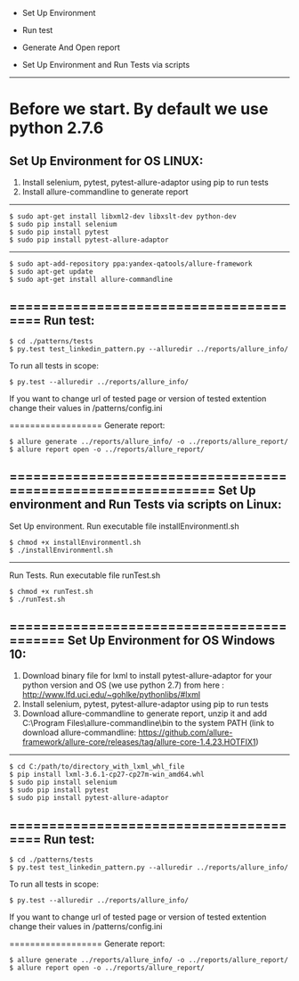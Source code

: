 
* Set Up Environment

* Run test

* Generate And Open report

* Set Up Environment and Run Tests via scripts

-----------------------------------
Before we start. By default we use python 2.7.6 
==========================================
Set Up Environment for OS LINUX:
------------------------------------------

1. Install selenium, pytest, pytest-allure-adaptor using pip to run tests
2. Install allure-commandline to generate report 


------------------------------------------

    $ sudo apt-get install libxml2-dev libxslt-dev python-dev
    $ sudo pip install selenium
    $ sudo pip install pytest
    $ sudo pip install pytest-allure-adaptor
    
---------------------------------------------

    $ sudo apt-add-repository ppa:yandex-qatools/allure-framework
    $ sudo apt-get update 
    $ sudo apt-get install allure-commandline

=======================================
Run test:
--------------------------------------

    $ cd ./patterns/tests
    $ py.test test_linkedin_pattern.py --alluredir ../reports/allure_info/

To run all tests in scope:

    $ py.test --alluredir ../reports/allure_info/
If you want to change url of tested page or version of tested extention change their values in /patterns/config.ini

==================
Generate report:

    $ allure generate ../reports/allure_info/ -o ../reports/allure_report/
    $ allure report open -o ../reports/allure_report/


=============================================================
Set Up environment and Run Tests via scripts on Linux:
-----------------------------------------------------------
Set Up environment. 
Run executable file installEnvironmentl.sh 

    $ chmod +x installEnvironmentl.sh
    $ ./installEnvironmentl.sh

----------------------------------------------------------
Run Tests. Run executable file runTest.sh

    $ chmod +x runTest.sh
    $ ./runTest.sh


==========================================
Set Up Environment for OS Windows 10:
------------------------------------------
1. Download binary file for lxml to install pytest-allure-adaptor for your python version and OS (we use python 2.7) from here : http://www.lfd.uci.edu/~gohlke/pythonlibs/#lxml 
2. Install selenium, pytest, pytest-allure-adaptor using pip to run tests
3. Download allure-commandline to generate report, unzip it and add C:\Program Files\allure-commandline\bin to the system PATH (link to download allure-commandline: https://github.com/allure-framework/allure-core/releases/tag/allure-core-1.4.23.HOTFIX1)


------------------------------------------

    $ cd C:/path/to/directory_with_lxml_whl_file
    $ pip install lxml-3.6.1-cp27-cp27m-win_amd64.whl
    $ sudo pip install selenium
    $ sudo pip install pytest
    $ sudo pip install pytest-allure-adaptor

=======================================
Run test:
--------------------------------------

    $ cd ./patterns/tests
    $ py.test test_linkedin_pattern.py --alluredir ../reports/allure_info/

To run all tests in scope:

    $ py.test --alluredir ../reports/allure_info/
If you want to change url of tested page or version of tested extention change their values in /patterns/config.ini

==================
Generate report:

    $ allure generate ../reports/allure_info/ -o ../reports/allure_report/
    $ allure report open -o ../reports/allure_report/

